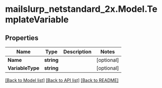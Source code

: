 # mailslurp_netstandard_2x.Model.TemplateVariable

## Properties

Name | Type | Description | Notes
------------ | ------------- | ------------- | -------------
**Name** | **string** |  | [optional] 
**VariableType** | **string** |  | [optional] 

[[Back to Model list]](../README#documentation-for-models) [[Back to API list]](../README#documentation-for-api-endpoints) [[Back to README]](../README)


